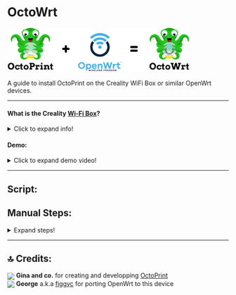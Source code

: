 # OctoWrt

<p align="left">
<img height=100 src="img/OctoPrint+OpenWrt.png">
</p>

A guide to install OctoPrint on the Creality WiFi Box or similar OpenWrt devices.

------------------

#### What is the Creality [Wi-Fi Box](https://www.creality.com/goods-detail/creality-box-3d-printer)?

<details>
  <summary>Click to expand info!</summary>

[<img align=center src="https://user-images.githubusercontent.com/40600040/128502047-f25d9156-31a8-4bc9-b0ed-45200cdfe411.png">](https://www.creality.com/goods-detail/creality-box-3d-printer)  
  = A router box device released by Creality meant to add cloud control to your printer. Comes with closed source and proprietary software. However, some people might not like that.

**Specifications:**

 (_taken form figgyc's commit_)

- **SoC**: MediaTek MT7688AN @ 580 MHz  
- **Flash**: BoyaMicro BY25Q128AS (16 MiB, SPI NOR)  
- **RAM**: 128 MiB DDR2 (Winbond W971GG6SB-25)  
- **Peripheral**: Genesys Logic GL850G 2 port USB 2.0 hub  
- **I/O**: 1x 10/100 Ethernet port, microSD SD-XC Class 10 slot, 4x LEDs, 2x USB 2.0 ports, micro USB input (for power only), reset button  
- **FCC ID**: 2AXH6CREALITY-BOX  
- **UART**: test pads: (square on silkscreen) 3V3, TX, RX, GND; default baudrate: 57600  
  
  </details>
  

#### Demo:
<details>
  <summary>Click to expand demo video!</summary>

https://user-images.githubusercontent.com/40600040/128418449-79f69b98-8f81-4315-b18a-8869d186eed6.mp4

</details>

------------------
## Script:


## Manual Steps:

<details>
  <summary>Expand steps!</summary>

## ⤵️ Preparing:

<details>
  <summary>Expand steps!</summary>
  
* **OpenWrt**: Make sure you've got OpenWrt flashed. Preferably one of [those](https://github.com/ihrapsa/KlipperWrt/tree/main/Firmware/OpenWrt_snapshot) images (since they come with preinstalled drivers for serial communications and webcam support) -> Once flashed setup Wi-Fi client or wired connection for internet access on the box
* **Distfeeds fix**

  >
      mv /etc/opkg/distfeeds.conf /etc/opkg/distfeeds.conf_orig_old;
      mv /etc/opkg.conf /etc/opkg.conf_orig;

  _(copy/paste the entire block and execute it)_
  >
      cat << "EOF" > /etc/opkg/distfeeds.conf
      src/gz openwrt_core https://downloads.openwrt.org/releases/21.02.1/targets/ramips/mt76x8/packages
      src/gz openwrt_base https://downloads.openwrt.org/releases/21.02.1/packages/mipsel_24kc/base
      src/gz openwrt_luci https://downloads.openwrt.org/releases/21.02.1/packages/mipsel_24kc/luci
      src/gz openwrt_packages https://downloads.openwrt.org/releases/21.02.1/packages/mipsel_24kc/packages
      src/gz openwrt_routing https://downloads.openwrt.org/releases/21.02.1/packages/mipsel_24kc/routing
      src/gz openwrt_telephony https://downloads.openwrt.org/releases/21.02.1/packages/mipsel_24kc/telephony
      EOF
  
    _(copy/paste the entire block and execute it)_
  >
      cat << "EOF" > /etc/opkg.conf
      dest root /
      dest ram /tmp
      lists_dir ext /var/opkg-lists
      option overlay_root /overlay
      #option check_signature
      EOF
  
* **Extroot**: execute [this](https://github.com/ihrapsa/KlipperWrt/blob/main/scripts/1_format_extroot.sh) script. Make sure to have a microsd plugged
  
  ```
  cd ~
  wget https://github.com/ihrapsa/KlipperWrt/raw/main/scripts/1_format_extroot.sh
  chmod +x 1_format_extroot.sh
  ./1_format_extroot.sh
  ```
  
* **Swap**: 

  ```
  opkg update && opkg install swap-utils zram-swap
  ```
  ```
  dd if=/dev/zero of=/overlay/swap.page bs=1M count=512;
  mkswap /overlay/swap.page;
  swapon /overlay/swap.page;
  mount -o remount,size=256M /tmp;
  ```
  ```
  rm /etc/rc.local;
  cat << "EOF" > /etc/rc.local
  # Put your custom commands here that should be executed once
  # the system init finished. By default this file does nothing.
  ###activate the swap file on the SD card  
  swapon /overlay/swap.page  
  ###expand /tmp space  
  mount -o remount,size=256M /tmp
  exit 0
  EOF
  ```
  
</details>

## ⤵️ Installing:

<details>
  <summary>Expand steps!</summary>

#### 1. Install OpenWrt dependencies:

```
opkg update
opkg install gcc make unzip htop wget-ssl git-http
opkg install v4l-utils mjpg-streamer-input-uvc mjpg-streamer-output-http mjpg-streamer-www
```
By default mjpg-streamer comes with username=openwrt and password=openwrt. If you don't want them do:

```
uci delete mjpg-streamer.core.username
uci delete mjpg-streamer.core.password
```

------------------------------

* **Python 3**:

⚠️ _It is recommended to use the python 3 approach since python 2 got deprecated since January 1st, 2020. However, if you want older versions of Octoprint, python 2 approach might be the only way._
  
<details>
  <summary>Expand steps!</summary>

Install python 3 packages
```
opkg install python3 python3-pip python3-dev python3-psutil python3-netifaces python3-pillow
pip install --upgrade setuptools
```
  Install cross compiled python 3 packages:
```
cd /tmp
wget https://github.com/ihrapsa/OctoWrt/raw/main/packages/python3.9-regex-2022.1.18+netifaces-0.11.0_mipsel_24kc.ipk
opkg install *.ipk --force-overwrite
```
 </details>
 
#### OR
  
* **Python 2**:

<details>
  <summary>Expand steps!</summary>
  
**v19.07.7 `distfeeds.conf`**
  * Backup original `distfeeds.conf`
```
mv /etc/opkg/distfeeds.conf /etc/opkg/distfeeds.conf_orig
```

  * Create v19 `distfeeds.conf`
```
cat << "EOF" > /etc/opkg/distfeeds.conf
src/gz openwrt_core https://downloads.openwrt.org/releases/19.07.7/targets/ramips/mt76x8/packages
src/gz openwrt_base https://downloads.openwrt.org/releases/19.07.7/packages/mipsel_24kc/base
src/gz openwrt_luci https://downloads.openwrt.org/releases/19.07.7/packages/mipsel_24kc/luci
src/gz openwrt_packages https://downloads.openwrt.org/releases/19.07.7/packages/mipsel_24kc/packages
src/gz openwrt_routing https://downloads.openwrt.org/releases/19.07.7/packages/mipsel_24kc/routing
src/gz openwrt_telephony https://downloads.openwrt.org/releases/19.07.7/packages/mipsel_24kc/telephony
EOF
```
  * Install python 2 packages
```
opkg update
opkg install python python-pip python-dev 
pip install --upgrade setuptools
```

  </details>

--------------------

#### 2. Install Octoprint:

`pip install Octoprint==1.7.3`

#### 3. Create octoprint service:
  
  <details>
    <summary> Expand </summary>
  
  ```
  cat << "EOF" > /etc/init.d/octoprint
  #!/bin/sh /etc/rc.common
  # Copyright (C) 2009-2014 OpenWrt.org
  # Put this inside /etc/init.d/

  START=91
  STOP=10
  USE_PROCD=1


  start_service() {
      procd_open_instance
      procd_set_param command octoprint serve --iknowwhatimdoing
      procd_set_param respawn
      procd_set_param stdout 1
      procd_set_param stderr 1
      procd_close_instance
  }
  EOF
  ```
  </details>
  
#### 4. Make it executable:

```
chmod +x /etc/init.d/octoprint
```
#### 5. Enable the service:

```
service octoprint enable
``` 

#### 6. Reboot and wait a while

```
reboot
```

▶️ _**Note!**_  
_Booting on the last versions takes a while (~5 minutes). Once booted however, everything works as expected. If you care that much about this you can install older versions (v1.0.0 for example) that are much lighter but are not plugin enabled. Only Temps, Control, Webcam and Gcode preview._
  
#### 7. First setup
  
<details>
  <summary> Expand steps </summary>
  
Access Octoprint UI on port 5000
  
```
http://box-ip:5000
```
  
When prompted use thefollowing **server commands**:

  - Restart OctoPrint : `/etc/init.d/octoprint restart`  
  - Restart system : `reboot`  
  - Shutdown system : `poweroff`  

For **webcam** support:  
  
  `/etc/config/mjpg-streamer` is the configuration file. Modify that to change resolution, fps, user, pass etc.  
  Inside OctoPrint snapshot and stream fields add the following:
  - Stream URL: `http://your-box-ip:8080/?action=stream`  
  - Snapshot URL: `http://your-box-ip:8080/?action=snapshot` 
  
  If webcam not showing, unplug and replug it.  
  If you don't want webcam authentication you can comment or delete the user and password lines inside `mjpg-streamer` config file. Make sure to restart it after that:  `/etc/init.d/mjpg-streamer restart`
  
  </details>
  
  #### 8. Timelapse plugin setup
        
* _ffmpeg packages_
  
  <details> 
    <summary> Expand steps </summary>

    Before installing these ffmpeg packages delete opkg list :

    ```
    rm -rf /tmp/opkg-lists
    ```

    To download the packages use the following commands:  

    ```
    mkdir /root/ffmpeg;
    wget https://github.com/ihrapsa/OctoWrt/raw/main/packages/ffmpeg/Packages -P /root/ffmpeg;
    wget https://github.com/ihrapsa/OctoWrt/raw/main/packages/ffmpeg/Packages.gz -P /root/ffmpeg;
    wget https://github.com/ihrapsa/OctoWrt/raw/main/packages/ffmpeg/Packages.manifest -P /root/ffmpeg;
    wget https://github.com/ihrapsa/OctoWrt/raw/main/packages/ffmpeg/Packages.sig -P /root/ffmpeg;
    wget https://github.com/ihrapsa/OctoWrt/raw/main/packages/ffmpeg/alsa-lib_1.2.4-1_mipsel_24kc.ipk -P /root/ffmpeg;
    wget https://github.com/ihrapsa/OctoWrt/raw/main/packages/ffmpeg/fdk-aac_2.0.1-4_mipsel_24kc.ipk -P /root/ffmpeg;
    wget https://github.com/ihrapsa/OctoWrt/raw/main/packages/ffmpeg/ffmpeg_4.3.2-1_mipsel_24kc.ipk -P /root/ffmpeg;
    wget https://github.com/ihrapsa/OctoWrt/raw/main/packages/ffmpeg/ffprobe_4.3.2-1_mipsel_24kc.ipk -P /root/ffmpeg;
    wget https://github.com/ihrapsa/OctoWrt/raw/main/packages/ffmpeg/libatomic1_8.4.0-3_mipsel_24kc.ipk -P /root/ffmpeg;
    wget https://github.com/ihrapsa/OctoWrt/raw/main/packages/ffmpeg/libbz21.0_1.0.8-1_mipsel_24kc.ipk -P /root/ffmpeg;
    wget https://github.com/ihrapsa/OctoWrt/raw/main/packages/ffmpeg/libffmpeg-full_4.3.2-1_mipsel_24kc.ipk -P /root/ffmpeg;
    wget https://github.com/ihrapsa/OctoWrt/raw/main/packages/ffmpeg/libgmp10_6.2.1-1_mipsel_24kc.ipk -P /root/ffmpeg;
    wget https://github.com/ihrapsa/OctoWrt/raw/main/packages/ffmpeg/libgnutls_3.7.2-1_mipsel_24kc.ipk -P /root/ffmpeg;
    wget https://github.com/ihrapsa/OctoWrt/raw/main/packages/ffmpeg/libnettle8_3.6-1_mipsel_24kc.ipk -P /root/ffmpeg;
    wget https://github.com/ihrapsa/OctoWrt/raw/main/packages/ffmpeg/libx264_2020-10-26-1_mipsel_24kc.ipk -P /root/ffmpeg;
    wget https://github.com/ihrapsa/OctoWrt/raw/main/packages/ffmpeg/shine_3.1.1-1_mipsel_24kc.ipk -P /root/ffmpeg;
    ```

    Files will download to `/root/ffmpeg`  
    To install them:

    ```
    cd /root/ffmpeg
    opkg install *.ipk --force-overwrite
    ```
  </details>

* _ffmpeg bin path_
  
  <details>
    <summary> Expand steps </summary>
    
    In octoprint settings set the ffmpeg binary path as:
    
    ```
    /usr/bin/ffmpeg
    ```
    
   </details
  
</details>

</details>

-------------------------

## 🔝 Credits:

<img width=20 align=center src="https://user-images.githubusercontent.com/40600040/128488418-c703c383-1835-49a0-aa41-eadee0671ab7.png">  **Gina and co.** for creating and developping [OctoPrint](https://github.com/OctoPrint/OctoPrint)  
<img width=20 align=center src="https://user-images.githubusercontent.com/40600040/128488057-52b688f7-25d5-46e1-9ac8-bb5309384d98.png">  **George** a.k.a [figgyc](https://github.com/figgyc) for porting OpenWrt to this device  
